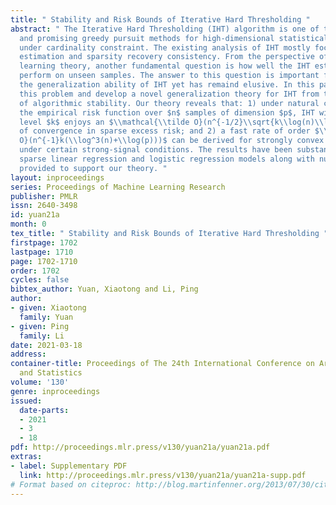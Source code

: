 ```yaml
---
title: " Stability and Risk Bounds of Iterative Hard Thresholding "
abstract: " The Iterative Hard Thresholding (IHT) algorithm is one of the most popular
  and promising greedy pursuit methods for high-dimensional statistical estimation
  under cardinality constraint. The existing analysis of IHT mostly focuses on parameter
  estimation and sparsity recovery consistency. From the perspective of statistical
  learning theory, another fundamental question is how well the IHT estimation would
  perform on unseen samples. The answer to this question is important for understanding
  the generalization ability of IHT yet has remaind elusive. In this paper, we investigate
  this problem and develop a novel generalization theory for IHT from the viewpoint
  of algorithmic stability. Our theory reveals that: 1) under natural conditions on
  the empirical risk function over $n$ samples of dimension $p$, IHT with sparsity
  level $k$ enjoys an $\\mathcal{\\tilde O}(n^{-1/2}\\sqrt{k\\log(n)\\log(p)})$ rate
  of convergence in sparse excess risk; and 2) a fast rate of order $\\mathcal{\\tilde
  O}(n^{-1}k(\\log^3(n)+\\log(p)))$ can be derived for strongly convex risk function
  under certain strong-signal conditions. The results have been substantialized to
  sparse linear regression and logistic regression models along with numerical evidence
  provided to support our theory. "
layout: inproceedings
series: Proceedings of Machine Learning Research
publisher: PMLR
issn: 2640-3498
id: yuan21a
month: 0
tex_title: " Stability and Risk Bounds of Iterative Hard Thresholding "
firstpage: 1702
lastpage: 1710
page: 1702-1710
order: 1702
cycles: false
bibtex_author: Yuan, Xiaotong and Li, Ping
author:
- given: Xiaotong
  family: Yuan
- given: Ping
  family: Li
date: 2021-03-18
address: 
container-title: Proceedings of The 24th International Conference on Artificial Intelligence
  and Statistics
volume: '130'
genre: inproceedings
issued:
  date-parts:
  - 2021
  - 3
  - 18
pdf: http://proceedings.mlr.press/v130/yuan21a/yuan21a.pdf
extras:
- label: Supplementary PDF
  link: http://proceedings.mlr.press/v130/yuan21a/yuan21a-supp.pdf
# Format based on citeproc: http://blog.martinfenner.org/2013/07/30/citeproc-yaml-for-bibliographies/
---
```

